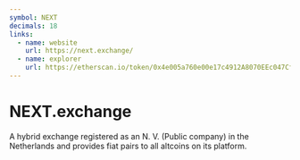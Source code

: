 ```yaml
---
symbol: NEXT
decimals: 18
links:
  - name: website
    url: https://next.exchange/
  - name: explorer
    url: https://etherscan.io/token/0x4e005a760e00e17c4912A8070EEc047CfecBabbb
---
```


# NEXT.exchange

A hybrid exchange registered as an N. V. (Public company) in the Netherlands and provides fiat pairs to all altcoins on its platform.
